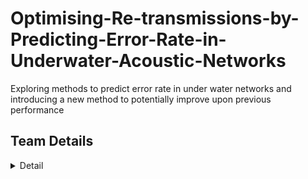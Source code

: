 # Optimising-Re-transmissions-by-Predicting-Error-Rate-in-Underwater-Acoustic-Networks
Exploring methods to predict error rate in under water networks and introducing a new method to potentially improve upon previous performance
## Team Details
<details>
  <summary>Detail</summary>
Semester: 4th Sem B. Tech. CSE

221CS114	B Anagha                banagha.221cs114@nitk.edu.in                    
221CS123  G.Teja Sri              tejasrigarapati.221cs123@nitk.edu.in                 
221CS257  T. Sarath Chandra       tumulasarathchandra.221cs257@nitk.edu.in             

</details>
